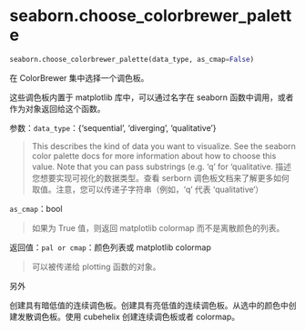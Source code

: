 # seaborn.choose_colorbrewer_palette

```py
seaborn.choose_colorbrewer_palette(data_type, as_cmap=False)
```

在 ColorBrewer 集中选择一个调色板。

这些调色板内置于 matplotlib 库中，可以通过名字在 seaborn 函数中调用，或者作为对象返回给这个函数。

参数：`data_type`：{‘sequential’, ‘diverging’, ‘qualitative’}

> This describes the kind of data you want to visualize. See the seaborn color palette docs for more information about how to choose this value. Note that you can pass substrings (e.g. ‘q’ for ‘qualitative. 描述您想要实现可视化的数据类型。查看 serborn 调色板文档来了解更多如何取值。注意，您可以传递子字符串（例如，‘q’ 代表 ‘qualitative‘）

`as_cmap`：bool

> 如果为 True 值，则返回 matplotlib colormap 而不是离散颜色的列表。

返回值：`pal or cmap`：颜色列表或 matplotlib colormap

> 可以被传递给 plotting 函数的对象。



另外

创建具有暗低值的连续调色板。创建具有亮低值的连续调色板。从选中的颜色中创建发散调色板。使用 cubehelix 创建连续调色板或者 colormap。
